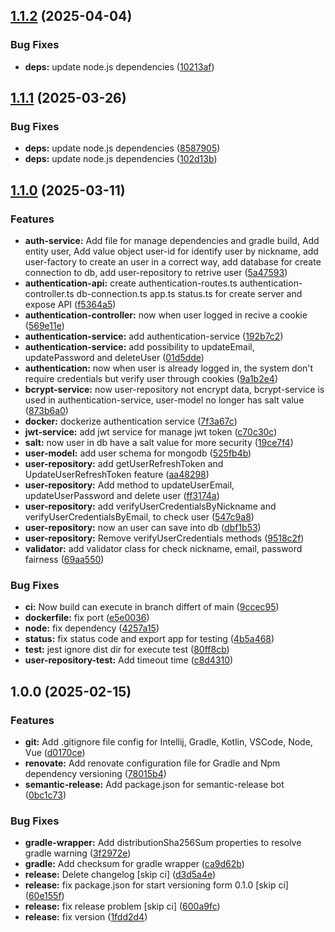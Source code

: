 ## [1.1.2](https://github.com/AlexTesta00/CodeMaster/compare/v1.1.1...v1.1.2) (2025-04-04)

### Bug Fixes

* **deps:** update node.js dependencies ([10213af](https://github.com/AlexTesta00/CodeMaster/commit/10213af629cb1ad2648929ff47a3e627c437eac2))

## [1.1.1](https://github.com/AlexTesta00/CodeMaster/compare/v1.1.0...v1.1.1) (2025-03-26)

### Bug Fixes

* **deps:** update node.js dependencies ([8587905](https://github.com/AlexTesta00/CodeMaster/commit/85879058fb1c4a7aede863dbc9e8cc6e09a59f7b))
* **deps:** update node.js dependencies ([102d13b](https://github.com/AlexTesta00/CodeMaster/commit/102d13b5bae395a84a6e387622caacf48074e57d))

## [1.1.0](https://github.com/AlexTesta00/CodeMaster/compare/v1.0.0...v1.1.0) (2025-03-11)

### Features

* **auth-service:** Add file for manage dependencies and gradle build, Add entity user, Add value object user-id for identify user by nickname, add user-factory to create an user in a correct way, add database for create connection to db, add user-repository to retrive user ([5a47593](https://github.com/AlexTesta00/CodeMaster/commit/5a4759380cf236fb979c56fe83d6377a52bbf518))
* **authentication-api:** create authentication-routes.ts authentication-controller.ts db-connection.ts app.ts status.ts for create server and expose API ([f5364a5](https://github.com/AlexTesta00/CodeMaster/commit/f5364a5b177a5c55f1b5e52cc5a9346c96091807))
* **authentication-controller:** now when user logged in recive a cookie ([569e11e](https://github.com/AlexTesta00/CodeMaster/commit/569e11e27f5e6f274e94bb1bf766b7d99ec9f437))
* **authentication-service:** add authentication-service ([192b7c2](https://github.com/AlexTesta00/CodeMaster/commit/192b7c21c00ee053fdaea7f5e0d3c44e2d566926))
* **authentication-service:** add possibility to updateEmail, updatePassword and deleteUser ([01d5dde](https://github.com/AlexTesta00/CodeMaster/commit/01d5dded932b84ef6864ee516b228d969acfcfe9))
* **authentication:** now when user is already logged in, the system don't require credentials but verify user through cookies ([9a1b2e4](https://github.com/AlexTesta00/CodeMaster/commit/9a1b2e421de8e73e024a2e182a64304579d04617))
* **bcrypt-service:** now user-repository not encrypt data, bcrypt-service is used in authentication-service, user-model no longer has salt value ([873b6a0](https://github.com/AlexTesta00/CodeMaster/commit/873b6a02e76fc58b25b0b0a160e7296da4ee39be))
* **docker:** dockerize authentication service ([7f3a67c](https://github.com/AlexTesta00/CodeMaster/commit/7f3a67cb219021d3e0920202b79a9d3eb8a4c691))
* **jwt-service:** add jwt service for manage jwt token ([c70c30c](https://github.com/AlexTesta00/CodeMaster/commit/c70c30cc4d1882bbddfa92944d57ec580536827b))
* **salt:** now user in db have a salt value for more security ([19ce7f4](https://github.com/AlexTesta00/CodeMaster/commit/19ce7f4a559d223dd161a9a9b327f2da7e0447dd))
* **user-model:** add user schema for mongodb ([525fb4b](https://github.com/AlexTesta00/CodeMaster/commit/525fb4be1aca272c77090b2633ed35f227d564d2))
* **user-repository:** add getUserRefreshToken and UpdateUserRefreshToken feature ([aa48298](https://github.com/AlexTesta00/CodeMaster/commit/aa48298f492f0074d0b997da2e2a0e6fcb3121bd))
* **user-repository:** Add method to updateUserEmail, updateUserPassword and delete user ([ff3174a](https://github.com/AlexTesta00/CodeMaster/commit/ff3174a0ba688d8778d40c2dcb3d0de6700d0445))
* **user-repository:** add verifyUserCredentialsByNickname and verifyUserCredentialsByEmail, to check user ([547c9a8](https://github.com/AlexTesta00/CodeMaster/commit/547c9a87178ec440b0feb2dcd117139b0c00e220))
* **user-repository:** now an user can save into db ([dbf1b53](https://github.com/AlexTesta00/CodeMaster/commit/dbf1b5303fe7168320d8291d91049cf126161135))
* **user-repository:** Remove verifyUserCredentials methods ([9518c2f](https://github.com/AlexTesta00/CodeMaster/commit/9518c2fc104a7f788e2ce7498a6f521ca1a81762))
* **validator:** add validator class for check nickname, email, password fairness ([69aa550](https://github.com/AlexTesta00/CodeMaster/commit/69aa550893df3aafe419d3be494bee12e87950bd))

### Bug Fixes

* **ci:** Now build can execute in branch differt of main ([9ccec95](https://github.com/AlexTesta00/CodeMaster/commit/9ccec95216c54f44d87cad8d3dd064fad3855e45))
* **dockerfile:** fix port ([e5e0036](https://github.com/AlexTesta00/CodeMaster/commit/e5e0036ad326667c90608ddf3795f3dfedd6316e))
* **node:** fix dependency ([4257a15](https://github.com/AlexTesta00/CodeMaster/commit/4257a15ae6347a61fcf3909708e19412a1dc52ff))
* **status:** fix status code and export app for testing ([4b5a468](https://github.com/AlexTesta00/CodeMaster/commit/4b5a468ff55166bfc203d25aa2e3fa4e13f6e534))
* **test:** jest ignore dist dir for execute test ([80ff8cb](https://github.com/AlexTesta00/CodeMaster/commit/80ff8cbb393c9bab614c5fad664593a8f0ad86d8))
* **user-repository-test:** Add timeout time ([c8d4310](https://github.com/AlexTesta00/CodeMaster/commit/c8d4310b45591706a5c1f48d89cd2b70179d6a3a))

## 1.0.0 (2025-02-15)

### Features

* **git:** Add .gitignore file config for Intellij, Gradle, Kotlin, VSCode, Node, Vue ([d0170ce](https://github.com/AlexTesta00/CodeMaster/commit/d0170ce6f7d708dcfc212ba3fc496d6fc07683e6))
* **renovate:** Add renovate configuration file for Gradle and Npm dependency versioning ([78015b4](https://github.com/AlexTesta00/CodeMaster/commit/78015b48a118853ea3c09858569bd426f0630668))
* **semantic-release:** Add package.json for semantic-release bot ([0bc1c73](https://github.com/AlexTesta00/CodeMaster/commit/0bc1c7311cc43b1024f7dfa1b6d27c4b82b55411))

### Bug Fixes

* **gradle-wrapper:** Add distributionSha256Sum properties to resolve gradle warning ([3f2972e](https://github.com/AlexTesta00/CodeMaster/commit/3f2972eaa76931d3cd9c168632b4998daa2578e2))
* **gradle:** Add checksum for gradle wrapper ([ca9d62b](https://github.com/AlexTesta00/CodeMaster/commit/ca9d62b9df21727db6c3eb95c4ec265546a23e05))
* **release:** Delete changelog [skip ci] ([d3d5a4e](https://github.com/AlexTesta00/CodeMaster/commit/d3d5a4e0faad4c14500a0c5070668b7b71c298f1))
* **release:** fix package.json for start versioning form 0.1.0 [skip ci] ([60e155f](https://github.com/AlexTesta00/CodeMaster/commit/60e155f8f3284f8cdd3f5df2ab952657759c7796))
* **release:** fix release problem [skip ci] ([600a9fc](https://github.com/AlexTesta00/CodeMaster/commit/600a9fc2c547d4ce03c319b6e8c0ef39cdacd35f))
* **release:** fix version ([1fdd2d4](https://github.com/AlexTesta00/CodeMaster/commit/1fdd2d48df9c7714930f98cfc327080b562007a7))

